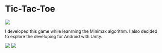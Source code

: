# Tic-Tac-Toe

![](img/MainMenu.png)

I developed this game while leanrning the Minimax algorithm.
I also decided to explore the developing for Android with Unity.

![](img/InGame.png)
![](img/Winner.png)
